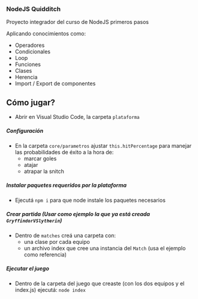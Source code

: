 ### NodeJS Quidditch

Proyecto integrador del curso de NodeJS primeros pasos

Aplicando conocimientos como:
- Operadores
- Condicionales
- Loop
- Funciones
- Clases
- Herencia
- Import / Export de componentes

## Cómo jugar?
- Abrir en Visual Studio Code, la carpeta `plataforma`

##### Configuración
- En la carpeta `core/parametros` ajustar `this.hitPercentage` para manejar las probabilidades de éxito a la hora de:
  - marcar goles
  - atajar
  - atrapar la snitch

##### Instalar paquetes requeridos por la plataforma
- Ejecutá `npm i` para que node instale los paquetes necesarios

##### Crear partida (Usar como ejemplo la que ya está creada `GryffindorVSlytherin`)
- Dentro de `matches` creá una carpeta con:
  - una clase por cada equipo
  - un archivo index que cree una instancia del `Match` (usa el ejemplo como referencia)

##### Ejecutar el juego
- Dentro de la carpeta del juego que creaste (con los dos equipos y el index.js) ejecutá:
`node index`



